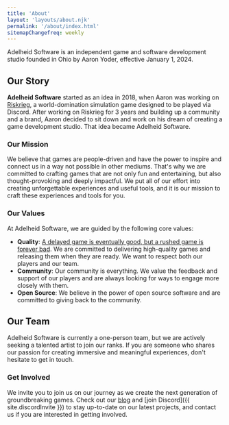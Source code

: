 ```yaml
---
title: 'About'
layout: 'layouts/about.njk'
permalink: '/about/index.html'
sitemapChangefreq: weekly
---
```


Adelheid Software is an independent game and software development studio founded in Ohio by Aaron Yoder, effective January 1, 2024.

## Our Story

**Adelheid Software** started as an idea in 2018, when Aaron was working on [Riskrieg](https://www.riskrieg.com/), a world-domination simulation game designed to be played via Discord. After working on Riskrieg for 3 years and building up a community and a brand, Aaron decided to sit down and work on his dream of creating a game development studio. That idea became Adelheid Software.

### Our Mission

We believe that games are people-driven and have the power to inspire and connect us in a way not possible in other mediums. That's why we are committed to crafting games that are not only fun and entertaining, but also thought-provoking and deeply impactful. We put all of our effort into creating unforgettable experiences and useful tools, and it is our mission to craft these experiences and tools for you.

### Our Values

At Adelheid Software, we are guided by the following core values:

* **Quality**: [A delayed game is eventually good, but a rushed game is forever bad](https://www.ign.com/articles/did-miyamoto-really-say-a-delayed-game-is-eventually-good-but-a-rushed-game-is-forever-bad). We are committed to delivering high-quality games and releasing them when they are ready. We want to respect both our players and our team.
* **Community**: Our community is everything. We value the feedback and support of our players and are always looking for ways to engage more closely with them.
* **Open Source**: We believe in the power of open source software and are committed to giving back to the community.

## Our Team

Adelheid Software is currently a one-person team, but we are actively seeking a talented artist to join our ranks. If you are someone who shares our passion for creating immersive and meaningful experiences, don't hesitate to get in touch.

### Get Involved

We invite you to join us on our journey as we create the next generation of groundbreaking games. Check out our [blog](/blog/) and [join Discord]({{ site.discordInvite }}) to stay up-to-date on our latest projects, and contact us if you are interested in getting involved.